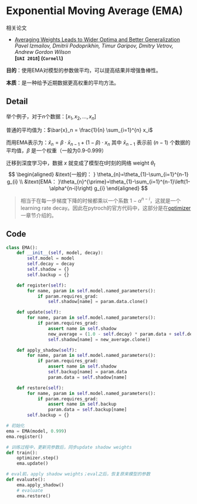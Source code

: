 # Exponential Moving Average (EMA)

相关论文

- [Averaging Weights Leads to Wider Optima and Better Generalization](https://arxiv.org/abs/1803.05407)  
  *Pavel Izmailov, Dmitrii Podoprikhin, Timur Garipov, Dmitry Vetrov, Andrew Gordon Wilson*  
  **[`UAI 2018`] (`Cornell`)**



**目的**：使用EMA对模型的参数做平均，可以提高结果并增强鲁棒性。

**本质**：是一种给予近期数据更高权重的平均方法。



## Detail

举个例子，对于$n$个数据：$[x_1, x_2, \dots, x_n]$

普通的平均值为：$\bar{x}_n = \frac{1}{n} \sum_{i=1}^{n} x_i$

而用EMA表示为：$\hat{x}_n = \beta \cdot \bar{x}_{n-1}+(1-\beta) \cdot x_{n}$ 其中 $\bar{x}_{n-1}$ 表示前 $(n-1)$ 个数据的平均值，$\beta$ 是一个权重（一般为0.9-0.999）



迁移到深度学习中，数据 $x$ 就变成了模型在t时刻的网络 weight $\theta_t$
$$
\begin{aligned}
&\text{一般的： } \theta_{n}=\theta_{1}-\sum_{i=1}^{n-1} g_{i} \\
&\text{EMA： }\theta_{n}^{\prime}=\theta_{1}-\sum_{i=1}^{n-1}\left(1-\alpha^{n-i}\right) g_{i}
\end{aligned}
$$

> 相当于在每一步梯度下降的时候都乘以一个系数 $1-\alpha^{n-i}$，这就是一个 learning rate decay。因此在pytroch的官方代码中，这部分是在[optimizer](https://pytorch.org/docs/stable/optim.html)一章节介绍的。



## Code

```python
class EMA():
    def __init__(self, model, decay):
        self.model = model
        self.decay = decay
        self.shadow = {}
        self.backup = {}

    def register(self):
        for name, param in self.model.named_parameters():
            if param.requires_grad:
                self.shadow[name] = param.data.clone()

    def update(self):
        for name, param in self.model.named_parameters():
            if param.requires_grad:
                assert name in self.shadow
                new_average = (1.0 - self.decay) * param.data + self.decay * self.shadow[name]
                self.shadow[name] = new_average.clone()

    def apply_shadow(self):
        for name, param in self.model.named_parameters():
            if param.requires_grad:
                assert name in self.shadow
                self.backup[name] = param.data
                param.data = self.shadow[name]

    def restore(self):
        for name, param in self.model.named_parameters():
            if param.requires_grad:
                assert name in self.backup
                param.data = self.backup[name]
        self.backup = {}

# 初始化
ema = EMA(model, 0.999)
ema.register()

# 训练过程中，更新完参数后，同步update shadow weights
def train():
    optimizer.step()
    ema.update()

# eval前，apply shadow weights；eval之后，恢复原来模型的参数
def evaluate():
    ema.apply_shadow()
    # evaluate
    ema.restore()
```




